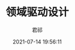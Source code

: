---
layout: post
title: 领域驱动设计
slug: ddd
date: 2021-07-14 19:56:11
status: publish
author: 君祁
categories:
  - Maverick
tags:
  - DDD
excerpt: DDD
---